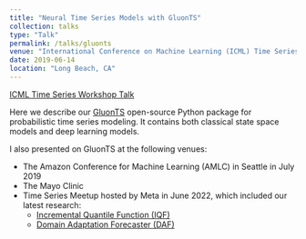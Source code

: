 ```yaml
---
title: "Neural Time Series Models with GluonTS"
collection: talks
type: "Talk"
permalink: /talks/gluonts
venue: "International Conference on Machine Learning (ICML) Time Series Workshop"
date: 2019-06-14
location: "Long Beach, CA"
---
```


[ICML Time Series Workshop Talk](https://slideslive.com/38917683/neural-time-series-models-with-gluonts)

Here we describe our [GluonTS](https://github.com/awslabs/gluonts) open-source Python package for probabilistic time series modeling. It contains both classical state space models and deep learning models.

I also presented on GluonTS at the following venues:
  - The Amazon Conference for Machine Learning (AMLC) in Seattle in July 2019
  - The Mayo Clinic
  - Time Series Meetup hosted by Meta in June 2022, which included our latest research:
    - [Incremental Quantile Function (IQF)](https://proceedings.mlr.press/v151/park22a.html)
    - [Domain Adaptation Forecaster (DAF)](https://proceedings.mlr.press/v162/jin22d/jin22d.pdf)
